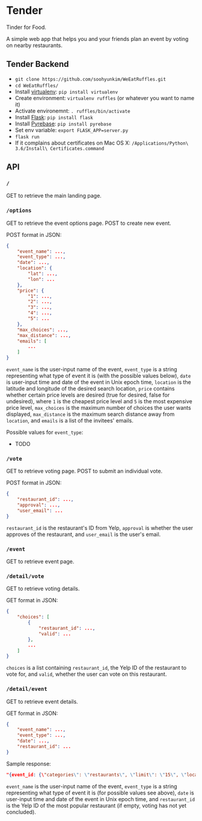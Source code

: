# Tender

Tinder for Food.

A simple web app that helps you and your friends plan an event by voting on nearby restaurants.

## Tender Backend

* `git clone https://github.com/soohyunkim/WeEatRuffles.git`
* `cd WeEatRuffles/`
* Install [virtualenv](https://virtualenv.pypa.io/en/stable/): `pip install virtualenv`
* Create environment: `virtualenv ruffles` (or whatever you want to name it)
* Activate environemnt: `. ruffles/bin/activate`
* Install [Flask](http://flask.pocoo.org): `pip install flask`
* Install [Pyrebase](https://github.com/thisbejim/Pyrebase): `pip install pyrebase`
* Set env variable: `export FLASK_APP=server.py`
* `flask run`
* If it complains about certificates on Mac OS X: `/Applications/Python\ 3.6/Install\ Certificates.command`

## API

### `/`

GET to retrieve the main landing page.

### `/options`

GET to retrieve the event options page.
POST to create new event.

POST format in JSON:
```JSON
{
    "event_name": ...,
    "event_type": ...,
    "date": ...,
    "location": {
        "lat": ...,
        "lon": ...
    },
    "price": {
        "1": ...,
        "2": ...,
        "3": ...,
        "4": ...,
        "5": ...
    },
    "max_choices": ...,
    "max_distance": ...,
    "emails": [
        ...
    ]
}
```
`event_name` is the user-input name of the event,
`event_type` is a string representing what type of event it is (with the possible values below),
`date` is user-input time and date of the event in Unix epoch time,
`location` is the latitude and longitude of the desired search location,
`price` contains whether certain price levels are desired (true for desired, false for undesired),
where `1` is the cheapest price level and `5` is the most expensive price level,
`max_choices` is the maximum number of choices the user wants displayed,
`max_distance` is the maximum search distance away from `location`,
and `emails` is a list of the invitees' emails.

Possible values for `event_type`:
* TODO

### `/vote`

GET to retrieve voting page.
POST to submit an individual vote.

POST format in JSON:
```JSON
{
    "restaurant_id": ...,
    "approval": ...,
    "user_email": ...
}
```
`restaurant_id` is the restaurant's ID from Yelp,
`approval` is whether the user approves of the restaurant,
and `user_email` is the user's email.

### `/event`

GET to retrieve event page.

### `/detail/vote`

GET to retrieve voting details.

GET format in JSON:
```JSON
{
    "choices": [
        {
            "restaurant_id": ...,
            "valid": ...
        },
        ...
    ]
}
```
`choices` is a list containing
`restaurant_id`, the Yelp ID of the restaurant to vote for,
and `valid`, whether the user can vote on this restaurant.

### `/detail/event`

GET to retrieve event details.

GET format in JSON:
```JSON
{
    "event_name": ...,
    "event_type": ...,
    "date": ...,
    "restaurant_id": ...
}
```

Sample response:
```JSON
"{event_id: {\"categories\": \"restaurants\", \"limit\": \"15\", \"location\": \"UBC, Vancouver, British Columbia\", \"open_at\": \"1515918240\", \"price\": \"2,3,4\", \"radius\": \"10000\", \"restaurants\": {\"baru-latino-vancouver\": {\"votes\": 0}, \"blue-martini-jazz-cafe-vancouver\": {\"votes\": 5}, \"corduroy-vancouver\": {\"votes\": 0}, \"darbys-pub-vancouver\": {\"votes\": 0}, \"elwoods-vancouver\": {\"votes\": 0}, \"local-public-eatery-vancouver-3\": {\"votes\": 0}, \"lucky-taco-vancouver-2\": {\"votes\": 0}, \"mahony-and-sons-vancouver-4\": {\"votes\": 0}, \"the-cove-neighbourhood-pub-vancouver\": {\"votes\": 0}, \"the-dunbar-public-house-vancouver\": {\"votes\": 0}, \"the-ellis-vancouver-2\": {\"votes\": 0}, \"the-kitchen-table-vancouver\": {\"votes\": 0}, \"the-naam-vancouver-2\": {\"votes\": 0}, \"the-wolf-and-hound-vancouver\": {\"votes\": 0}, \"yaggers-vancouver-3\": {\"votes\": 0}}, \"winner\": \"blue-martini-jazz-cafe-vancouver\"}}"
```
`event_name` is the user-input name of the event,
`event_type` is a string representing what type of event it is (for possible values see above),
`date` is user-input time and date of the event in Unix epoch time,
and `restaurant_id` is the Yelp ID of the most popular restaurant (if empty, voting has not yet concluded).
